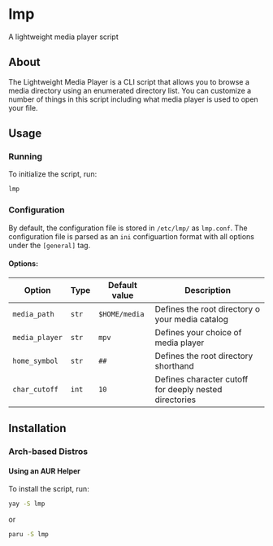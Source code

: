 # lmp
A lightweight media player script

## About
The Lightweight Media Player is a CLI script that allows you to browse a media directory using an enumerated directory list. You can customize a number of things in this script including what media player is used to open your file. 

## Usage

### Running
To initialize the script, run:
```bash
lmp
```

### Configuration
By default, the configuration file is stored in ```/etc/lmp/``` as ```lmp.conf```. The configuration file is parsed as an ```ini``` configuartion format with all options under the ```[general]``` tag.

#### Options:
|Option|Type|Default value|Description|
|-|-|-|-|
|```media_path```|```str```|```$HOME/media```|Defines the root directory o your media catalog|
|```media_player```|```str```|```mpv```|Defines your choice of media player|
|```home_symbol```|```str```|```##```|Defines the root directory shorthand|
|```char_cutoff```|```int```|```10```|Defines character cutoff for deeply nested directories|

## Installation

### Arch-based Distros

#### Using an AUR Helper
To install the script, run:
```bash
yay -S lmp
```
or
```bash
paru -S lmp
```
